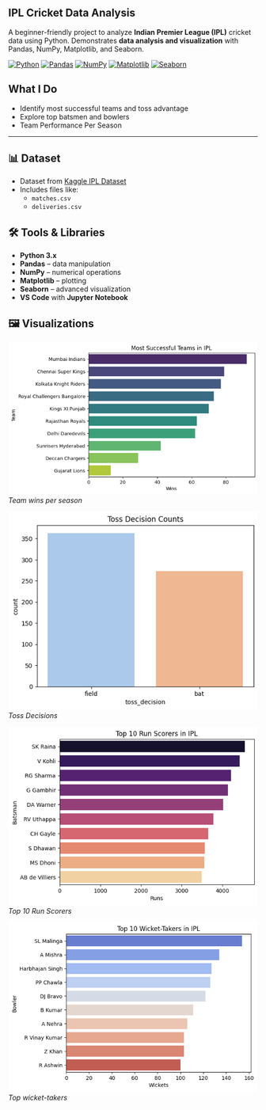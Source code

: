 ## IPL Cricket Data Analysis

A beginner-friendly project to analyze **Indian Premier League (IPL)** cricket data using Python. Demonstrates **data analysis and visualization** with Pandas, NumPy, Matplotlib, and Seaborn.

[![Python](https://img.shields.io/badge/Python-3.x-blue)](https://www.python.org/) 
[![Pandas](https://img.shields.io/badge/Pandas-✓-brightgreen)](https://pandas.pydata.org/) 
[![NumPy](https://img.shields.io/badge/NumPy-✓-blue)](https://numpy.org/) 
[![Matplotlib](https://img.shields.io/badge/Matplotlib-✓-orange)](https://matplotlib.org/) 
[![Seaborn](https://img.shields.io/badge/Seaborn-✓-purple)](https://seaborn.pydata.org/)

## What I Do
- Identify most successful teams and toss advantage 
- Explore top batsmen and bowlers  
- Team Performance Per Season  

---

## 📊 Dataset
- Dataset from [Kaggle IPL Dataset](https://www.kaggle.com/manasgarg/ipl)  
- Includes files like:
  - `matches.csv`  
  - `deliveries.csv`  



## 🛠 Tools & Libraries
- **Python 3.x**  
- **Pandas** – data manipulation  
- **NumPy** – numerical operations  
- **Matplotlib** – plotting  
- **Seaborn** – advanced visualization  
- **VS Code** with **Jupyter Notebook**  



## 🖼 Visualizations
![Team Performance](image.png) 
*Team wins per season*  

![Toss Decisions](image-1.png)
*Toss Decisions*

![Top10 Run Scorers](image-2.png)
*Top 10 Run Scorers*
 
![Top10 Wicket-takers](image-3.png)  
*Top wicket-takers*  


